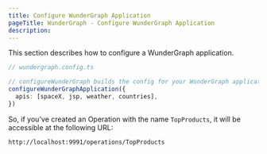 ```yaml
---
title: Configure WunderGraph Application
pageTitle: WunderGraph - Configure WunderGraph Application
description:
---
```


This section describes how to configure a WunderGraph application.

```typescript
// wundergraph.config.ts

// configureWunderGraph builds the config for your WunderGraph application
configureWunderGraphApplication({
  apis: [spaceX, jsp, weather, countries],
})
```

So, if you've created an Operation with the name `TopProducts`,
it will be accessible at the following URL:

```
http://localhost:9991/operations/TopProducts
```
